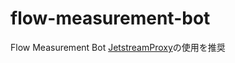 # flow-measurement-bot
Flow Measurement Bot
[JetstreamProxy](https://github.com/tomo-x7/Jetstreamproxy/releases)の使用を推奨
